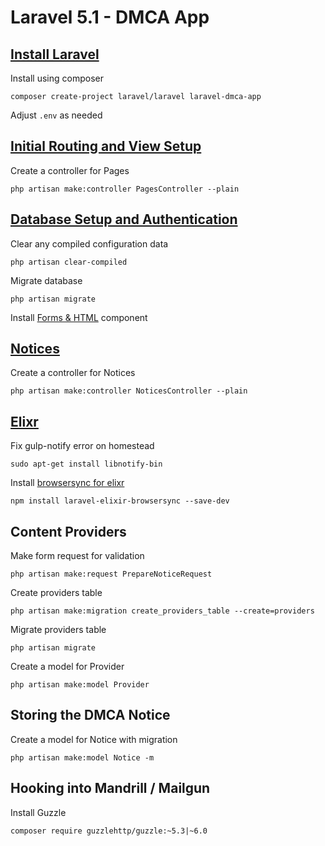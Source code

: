 # Laravel 5.1 - DMCA App

## [Install Laravel](https://laracasts.com/series/build-your-first-app-in-laravel/episodes/2)

Install using composer

    composer create-project laravel/laravel laravel-dmca-app

Adjust `.env` as needed

## [Initial Routing and View Setup](https://laracasts.com/series/build-your-first-app-in-laravel/episodes/3)

Create a controller for Pages

    php artisan make:controller PagesController --plain

## [Database Setup and Authentication](https://laracasts.com/series/build-your-first-app-in-laravel/episodes/4)

Clear any compiled configuration data

    php artisan clear-compiled

Migrate database

    php artisan migrate

Install [Forms & HTML](http://laravelcollective.com/docs/5.1/html) component

## [Notices](https://laracasts.com/series/build-your-first-app-in-laravel/episodes/5)

Create a controller for Notices

    php artisan make:controller NoticesController --plain

## [Elixr](https://laracasts.com/series/build-your-first-app-in-laravel/episodes/6)

Fix gulp-notify error on homestead

    sudo apt-get install libnotify-bin

Install [browsersync for elixr](https://github.com/anheru88/laravel-elixir-browser-sync)

    npm install laravel-elixir-browsersync --save-dev

## Content Providers

Make form request for validation

    php artisan make:request PrepareNoticeRequest

Create providers table
    
    php artisan make:migration create_providers_table --create=providers

Migrate providers table

    php artisan migrate

Create a model for Provider

    php artisan make:model Provider

## Storing the DMCA Notice

Create a model for Notice with migration

    php artisan make:model Notice -m

## Hooking into Mandrill / Mailgun

Install Guzzle
    
    composer require guzzlehttp/guzzle:~5.3|~6.0